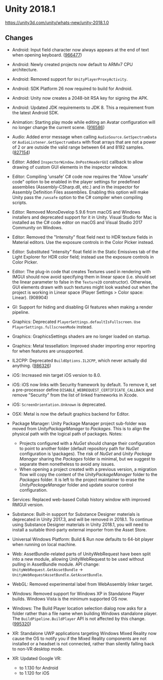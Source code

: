 # Unity 2018.1

https://unity3d.com/unity/whats-new/unity-2018.1.0

## Changes



*   Android: Input field character now always appears at the end of text when opening keyboard. ([966477](https://issuetracker.unity3d.com/issues/android-caret-is-always-at-the-beginning-of-existing-text-when-selecting-inputfield-with-line-type-set-to-multi-line))
    
*   Android: Newly created projects now default to ARMv7 CPU architecture.
    
*   Android: Removed support for `UnityPlayerProxyActivity`.
    
*   Android: SDK Platform 26 now required to build for Android.
    
*   Android: Unity now creates a 2048-bit RSA key for signing the APK.
    
*   Android: Updated JDK requirements to JDK 8. This a requirement from the latest Android SDK.
    
*   Animation: Starting play mode while editing an Avatar configuration will no longer change the current scene. ([916586](https://issuetracker.unity3d.com/issues/entering-play-mode-while-editing-avatar-throws-invalidoperationexception-error))
    
*   Audio: Added error message when calling `AudioSource.GetSpectrumData` or `AudioListener.GetSpectrumData` with float arrays that are not a power of 2 or are outside the valid range between 64 and 8192 samples. ([827154](https://issuetracker.unity3d.com/issues/audio-error-executing-m-drygroup-getspectrum-when-using-array-with-a-length-that-is-not-a-power-of-2))
    
*   Editor: Added `InspectorWindow.OnPostHeaderGUI` callback to allow drawing of custom GUI elements in the inspector window.
    
*   Editor: Compiling 'unsafe' C# code now requires the "Allow 'unsafe' code" option to be enabled in the player settings for predefined assemblies (Assembly-CSharp.dll, etc.) and in the inspector for Assembly Definition Files assemblies. Enabling this option will make Unity pass the `/unsafe` option to the C# compiler when compiling scripts.
    
*   Editor: Removed MonoDevelop 5.9.6 from macOS and Windows installers and deprecated support for it in Unity. Visual Studio for Mac is installed as the C# code editor on macOS and Visual Studio 2017 Community on Windows.
    
*   Editor: Removed the "Intensity" float field next to HDR texture fields in Material editors. Use the exposure controls in the Color Picker instead.
    
*   Editor: Substituted "intensity" float field in the Static Emissives tab of the Light Explorer for HDR color field; instead use the exposure controls in Color Picker.
    
*   Editor: The plug-in code that creates Textures used in rendering with IMGUI should now avoid specifying them in linear space (i.e. should set the linear parameter to false in the `Texture2D` constructor). Otherwise, GUI elements drawn with such textures might look washed out when the project is working in Linear space (Player Settings > Color space: Linear). (908904)
    
*   GI: Support for hiding and disabling GI features when making a render pipeline.
    
*   Graphics: Deprecated `PlayerSettings.defaultIsFullscreen`. `Use PlayerSettings.fullscreenMode` instead.
    
*   Graphics: GraphicsSettings shaders are no longer loaded on startup.
    
*   Graphics: Metal tessellation: Improved shader importing error reporting for when features are unsupported.
    
*   IL2CPP: Deprecated `BuildOptions.IL2CPP`, which never actually did anything. ([986326](https://issuetracker.unity3d.com/issues/buildplayer-with-buildoptions-dot-il2cpp-does-not-output-an-il2cpp-build))
    
*   iOS: Increased min target iOS version to 8.0.
    
*   iOS: iOS now links with Security framework by default. To remove it, set a pre-processor define `DISABLE_WEBREQUEST_CERTIFICATE_CALLBACK` and remove "Security" from the list of linked frameworks in Xcode.
    
*   iOS: `ScreenOrientation.Unknown` is deprecated.
    
*   OSX: Metal is now the default graphics backend for Editor.
    
*   Package Manager: Unity Package Manager project sub-folder was moved from _UnityPackageManager_ to _Packages_. This is to align the physical path with the logical path of packages. Notes:
    
    *   Projects configured with a _NuGet_ should change their configuration to point to another folder (default repository path for _NuGet_ configuration is \\packages). The risk of _NuGet_ and _Unity Package Manager_ sharing the _Packages_ folder is minimal, but we suggest to separate them nonetheless to avoid any issues.
    *   When opening a project created with a previous version, a migration flow will copy the content of the _UnityPackageManager_ folder to the _Packages_ folder. It is left to the project maintainer to erase the _UnityPackageManager_ folder and update source control configuration.
*   Services: Replaced web-based Collab history window with improved RMGUI version.
    
*   Substance: Built-in support for Substance Designer materials is deprecated in Unity 2017.3, and will be removed in 2018.1. To continue using Substance Designer materials in Unity 2018.1, you will need to install a suitable third-party external importer from the Asset Store.
    
*   Universal Windows Platform: Build & Run now defaults to 64-bit player when running on local machine.
    
*   Web: AssetBundle-related parts of UnityWebRequest have been split into a new module, allowing UnityWebRequest to be used without pulling in AssetBundle module. API change: `UnityWebRequest.GetAssetBundle` -> `UnityWebRequestAssetBundle.GetAssetBundle`.
    
*   WebGL: Removed experimental label from WebAssembly linker target.
    
*   Windows: Removed support for Windows XP in Standalone Player builds. Windows Vista is the minimum supported OS now.
    
*   Windows: The Build Player location selection dialog now asks for a folder rather than a file name when building Windows standalone player. The `BuildPipeline.BuildPlayer` API is not affected by this change. ([995320](https://issuetracker.unity3d.com/issues/windows-standalone-build-getting-more-stuff-dumped-into-root-build-folder))
    
*   XR: Standalone UWP applications targeting Windows Mixed Reality now cause the OS to notify you if the Mixed Reality components are not installed or a headset is not connected, rather than silently falling back to non-VR desktop mode.
    
*   XR: Updated Google VR:
    
    *   to 1.130 for Android
    *   to 1.120 for iOS